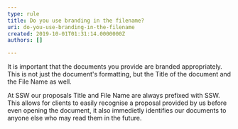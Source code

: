 ```yaml
---
type: rule
title: Do you use branding in the filename?
uri: do-you-use-branding-in-the-filename
created: 2019-10-01T01:31:14.0000000Z
authors: []

---
```


It is important that the documents you provide are branded appropriately. This is not just the document's formatting, but the Title of the document and the File Name as well.
 
At SSW our proposals Title and File Name are always prefixed with SSW. This allows for clients to easily recognise a proposal provided by us before even opening the document, it also immedietly identifies our documents to anyone else who may read them in the future.
